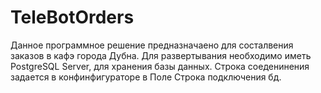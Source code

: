 # TeleBotOrders
Данное программное решение предназначаено для состалвения заказов в кафэ города Дубна.
Для развертывания необходимо иметь  PostgreSQL Server, для хранения базы данных. Строка соеденинения задается в конфинфигураторе в Поле Строка подключения бд.
